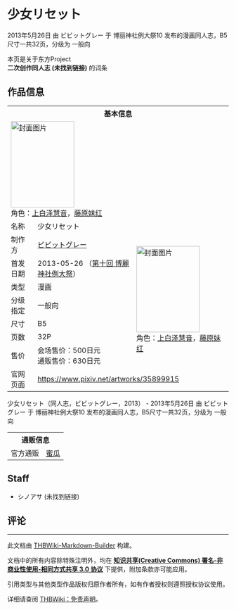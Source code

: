 # 少女リセット

<!-- source html: G:\repos\THBWiki-Markdown-Builder\THBWikiMarkdown\Temp\main\d\d4\ns0%3A%E5%B0%91%E5%A5%B3%E3%83%AA%E3%82%BB%E3%83%83%E3%83%88.html -->

2013年5月26日 由 ビビットグレー 于 博丽神社例大祭10 发布的漫画同人志，B5尺寸一共32页，分级为 一般向

本页是关于东方Project  
 **二次创作同人志 (未找到链接)** 的词条

## 作品信息

<table><tbody><tr><th colspan="3">基本信息</th></tr><tr><td class="cover-artwork-mobile" colspan="2"><a href="./文件-少女リセット封面.jpg.md" class="image" title="封面图片"><img alt="封面图片" src="https://upload.thwiki.cc/thumb/e/ea/%E5%B0%91%E5%A5%B3%E3%83%AA%E3%82%BB%E3%83%83%E3%83%88%E5%B0%81%E9%9D%A2.jpg/144px-%E5%B0%91%E5%A5%B3%E3%83%AA%E3%82%BB%E3%83%83%E3%83%88%E5%B0%81%E9%9D%A2.jpg" decoding="async" loading="lazy" width="144" height="196" srcset="https://upload.thwiki.cc/thumb/e/ea/%E5%B0%91%E5%A5%B3%E3%83%AA%E3%82%BB%E3%83%83%E3%83%88%E5%B0%81%E9%9D%A2.jpg/215px-%E5%B0%91%E5%A5%B3%E3%83%AA%E3%82%BB%E3%83%83%E3%83%88%E5%B0%81%E9%9D%A2.jpg 1.5x, https://upload.thwiki.cc/thumb/e/ea/%E5%B0%91%E5%A5%B3%E3%83%AA%E3%82%BB%E3%83%83%E3%83%88%E5%B0%81%E9%9D%A2.jpg/287px-%E5%B0%91%E5%A5%B3%E3%83%AA%E3%82%BB%E3%83%83%E3%83%88%E5%B0%81%E9%9D%A2.jpg 2x" data-file-width="660" data-file-height="900"></a><div class="cover-char">角色：<a href="./上白泽慧音.md" title="上白泽慧音">上白泽慧音</a>，<a href="./藤原妹红.md" title="藤原妹红">藤原妹红</a></div></td>
</tr><tr><td class="label">名称</td><td colspan="2"> 少女リセット </td></tr><tr><td class="label">制作方</td><td><a href="./ビビットグレー.md" title="ビビットグレー">ビビットグレー</a></td><td class="cover-artwork" rowspan="7" style="min-width:196px;"><a href="./文件-少女リセット封面.jpg.md" class="image" title="封面图片"><img alt="封面图片" src="https://upload.thwiki.cc/thumb/e/ea/%E5%B0%91%E5%A5%B3%E3%83%AA%E3%82%BB%E3%83%83%E3%83%88%E5%B0%81%E9%9D%A2.jpg/144px-%E5%B0%91%E5%A5%B3%E3%83%AA%E3%82%BB%E3%83%83%E3%83%88%E5%B0%81%E9%9D%A2.jpg" decoding="async" loading="lazy" width="144" height="196" srcset="https://upload.thwiki.cc/thumb/e/ea/%E5%B0%91%E5%A5%B3%E3%83%AA%E3%82%BB%E3%83%83%E3%83%88%E5%B0%81%E9%9D%A2.jpg/215px-%E5%B0%91%E5%A5%B3%E3%83%AA%E3%82%BB%E3%83%83%E3%83%88%E5%B0%81%E9%9D%A2.jpg 1.5x, https://upload.thwiki.cc/thumb/e/ea/%E5%B0%91%E5%A5%B3%E3%83%AA%E3%82%BB%E3%83%83%E3%83%88%E5%B0%81%E9%9D%A2.jpg/287px-%E5%B0%91%E5%A5%B3%E3%83%AA%E3%82%BB%E3%83%83%E3%83%88%E5%B0%81%E9%9D%A2.jpg 2x" data-file-width="660" data-file-height="900"></a><div class="cover-char">角色：<a href="./上白泽慧音.md" title="上白泽慧音">上白泽慧音</a>，<a href="./藤原妹红.md" title="藤原妹红">藤原妹红</a></div></td>
</tr><tr><td class="label">首发日期</td><td>2013-05-26&#160;（<a href="/展会作品列表?e=%E5%8D%9A%E4%B8%BD%E7%A5%9E%E7%A4%BE%E4%BE%8B%E5%A4%A7%E7%A5%AD%2310">第十回 博麗神社例大祭</a>）</td></tr><tr><td class="label">类型</td><td>漫画</td></tr><tr><td class="label">分级指定</td><td>一般向</td></tr><tr><td class="label">尺寸</td><td>B5</td></tr><tr><td class="label">页数</td><td>32P</td></tr><tr><td class="label">售价</td><td>会场售价：500日元<br>通贩售价：630日元</td></tr>
<tr><td class="label">官网页面</td><td colspan="2"><a rel="nofollow" class="external free" href="https://www.pixiv.net/artworks/35899915">https://www.pixiv.net/artworks/35899915</a></td></tr></tbody></table>

少女リセット（同人志，ビビットグレー，2013） - 2013年5月26日 由 ビビットグレー 于 博丽神社例大祭10 发布的漫画同人志，B5尺寸一共32页，分级为 一般向

<table><tbody><tr><th colspan="3">通贩信息</th></tr><tr><td class="label">官方通贩</td><td colspan="2"><a rel="nofollow" class="external text" href="https://www.melonbooks.co.jp/detail/detail.php?product_id=17409">蜜瓜</a></td></tr></tbody></table>



## Staff
- シノアサ (未找到链接)


## 评论




---

此文档由 [THBWiki-Markdown-Builder](https://github.com/Delsin-Yu/THBWiki-Markdown-Builder) 构建。

文档中的所有内容除特殊注明外，均在 [**知识共享(Creative Commons) 署名-非商业性使用-相同方式共享 3.0 协议**](https://creativecommons.org/licenses/by-sa/3.0/deed.zh-hans) 下提供，附加条款亦可能应用。

引用类型与其他类型作品版权归原作者所有，如有作者授权则遵照授权协议使用。

详细请查阅 [THBWiki：免责声明](https://thbwiki.cc/THBWiki:%E5%85%8D%E8%B4%A3%E5%A3%B0%E6%98%8E)。

